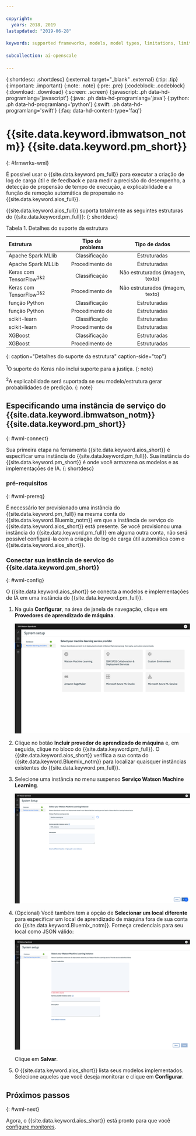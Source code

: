 ```yaml
---

copyright:
  years: 2018, 2019
lastupdated: "2019-06-28"

keywords: supported frameworks, models, model types, limitations, limits

subcollection: ai-openscale

---
```


{:shortdesc: .shortdesc}
{:external: target="_blank" .external}
{:tip: .tip}
{:important: .important}
{:note: .note}
{:pre: .pre}
{:codeblock: .codeblock}
{:download: .download}
{:screen: .screen}
{:javascript: .ph data-hd-programlang='javascript'}
{:java: .ph data-hd-programlang='java'}
{:python: .ph data-hd-programlang='python'}
{:swift: .ph data-hd-programlang='swift'}
{:faq: data-hd-content-type='faq'}

# {{site.data.keyword.ibmwatson_notm}} {{site.data.keyword.pm_short}}
{: #frmwrks-wml}

É possível usar o {{site.data.keyword.pm_full}} para executar a criação de log de carga útil e de feedback e para medir a precisão do desempenho, a detecção de propensão de tempo de execução, a explicabilidade e a função de remoção automática de propensão no {{site.data.keyword.aios_full}}.

{{site.data.keyword.aios_full}} suporta totalmente as seguintes estruturas do {{site.data.keyword.pm_full}}: 
{: shortdesc}

Tabela 1. Detalhes do suporte da estrutura

| Estrutura | Tipo de problema | Tipo de dados |
|:---|:---:|:---:|
| Apache Spark MLlib | Classificação | Estruturadas |
| Apache Spark MLLib | Procedimento de | Estruturadas |
| Keras com TensorFlow<sup>1</sup><sup>&</sup><sup>2</sup> | Classificação | Não estruturados (imagem, texto) |
| Keras com TensorFlow<sup>1</sup><sup>&</sup><sup>2</sup> | Procedimento de | Não estruturados (imagem, texto) |
| função Python | Classificação | Estruturadas |
| função Python | Procedimento de | Estruturadas |
| scikit-learn | Classificação | Estruturadas |
| scikit-learn | Procedimento de | Estruturadas |
| XGBoost | Classificação | Estruturadas |
| XGBoost | Procedimento de | Estruturadas |
{: caption="Detalhes do suporte da estrutura" caption-side="top"}

<sup>1</sup>O suporte do Keras não inclui suporte para a justiça.
{: note}

<sup>2</sup>A explicabilidade será suportada se seu modelo/estrutura gerar probabilidades de predição.
{: note}

## Especificando uma instância de serviço do {{site.data.keyword.ibmwatson_notm}} {{site.data.keyword.pm_short}}
{: #wml-connect}

Sua primeira etapa na ferramenta {{site.data.keyword.aios_short}} é especificar uma instância do {{site.data.keyword.pm_full}}. Sua instância do
{{site.data.keyword.pm_short}} é onde você armazena os modelos e as implementações de IA.
{: shortdesc}

### pré-requisitos
{: #wml-prereq}

É necessário ter provisionado uma instância do {{site.data.keyword.pm_full}} na mesma conta do {{site.data.keyword.Bluemix_notm}} em que a instância de serviço do {{site.data.keyword.aios_short}} está presente. Se você provisionou uma instância do {{site.data.keyword.pm_full}} em alguma outra conta, não será possível configurá-la com a criação de log de carga útil automática com o {{site.data.keyword.aios_short}}.

### Conectar sua instância de serviço do {{site.data.keyword.pm_short}}
{: #wml-config}

O {{site.data.keyword.aios_short}} se conecta a modelos e implementações de IA em uma instância do {{site.data.keyword.pm_full}}.

1.  Na guia **Configurar**, na área de janela de navegação, clique em **Provedores de aprendizado de máquina**.

    ![A tela Selecionar seu provedor de serviços do mecanismo de aprendizado de máquina é mostrada com blocos para os mecanismos de aprendizado de máquina suportados](images/wos-machine-learning-providers-selection.png)

2.  Clique no botão **Incluir provedor de aprendizado de máquina** e, em seguida, clique no bloco do {{site.data.keyword.pm_full}}. O {{site.data.keyword.aios_short}} verifica a sua conta do {{site.data.keyword.Bluemix_notm}} para localizar quaisquer instâncias existentes do {{site.data.keyword.pm_full}}. 
3. Selecione uma instância no menu suspenso **Serviço Watson Machine Learning**.

    ![Selecionar o serviço {{site.data.keyword.pm_short}}](images/gs-set-wml.png)

4.  (Opcional) Você também tem a opção de **Selecionar um local diferente** para especificar um local de aprendizado de máquina fora de sua conta do {{site.data.keyword.Bluemix_notm}}. Forneça credenciais para seu local como JSON válido:

    ![Configurar a instância do {{site.data.keyword.pm_short}}](images/gs-get-wml.png)

    Clique em **Salvar**.

1.  O {{site.data.keyword.aios_short}} lista seus modelos implementados. Selecione aqueles que você deseja monitorar e clique em **Configurar**.

## Próximos passos
{: #wml-next}

Agora, o {{site.data.keyword.aios_short}} está pronto para que você [configure monitores](/docs/services/ai-openscale?topic=ai-openscale-mo-config).
